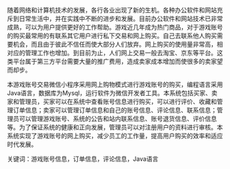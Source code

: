 随着网络和计算机技术的发展，各行各业出现了新的生机。各种办公软件和网站充斥到日常生活中，并在实践中不断的进步和发展。目前办公软件和网站技术已非常成熟，可以为用户提供更好的工作帮助。游戏近几年成为热门商品，对于游戏账号的购买最常用的有联系其它用户进行私下交易和网上购买。自己去联系他人购买需要机会，而且由于彼此不信任而使大部分人们放弃。网上购买的使用量非常高，相对应的管理工作也增加。到目前为止，人们网上交易一般去淘宝、京东等平台。这类平台属于第三方平台需要大量的推广费用，造成卖家成本增加而使很多的卖家望而却步。

本游戏账号交易微信小程序采用网上购物模式进行游戏账号的购买，编程语言采用Java语言，数据库为Mysql，运行软件为微信开发者工具。本系统包括买家、卖家和管理员，买家可以在系统中查看账号信息进行购买，可以进行评价、收藏和管理订单信息；卖家可以管理订单信息和自己的账号信息、评论信息、联系信息；管理员可以管理游戏账号、系统的公告和站内联系信息、账号退货信息、评价信息等。为了保证系统的健康和正向发展，管理员可以对注册用户的资料进行审核。本系统实现了游戏账号的网上购买，减少员工的工作量，提高用户购买的效率和适应时代发展。

关键词：游戏账号信息，订单信息，评论信息，Java语言
